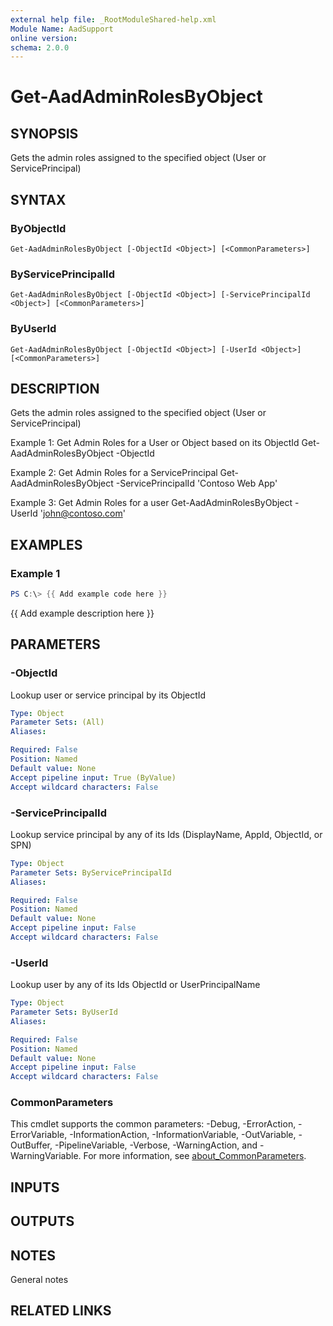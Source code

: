 ```yaml
---
external help file: _RootModuleShared-help.xml
Module Name: AadSupport
online version:
schema: 2.0.0
---
```


# Get-AadAdminRolesByObject

## SYNOPSIS
Gets the admin roles assigned to the specified object (User or ServicePrincipal)

## SYNTAX

### ByObjectId
```
Get-AadAdminRolesByObject [-ObjectId <Object>] [<CommonParameters>]
```

### ByServicePrincipalId
```
Get-AadAdminRolesByObject [-ObjectId <Object>] [-ServicePrincipalId <Object>] [<CommonParameters>]
```

### ByUserId
```
Get-AadAdminRolesByObject [-ObjectId <Object>] [-UserId <Object>] [<CommonParameters>]
```

## DESCRIPTION
Gets the admin roles assigned to the specified object (User or ServicePrincipal)

Example 1: Get Admin Roles for a User or Object based on its ObjectId
Get-AadAdminRolesByObject -ObjectId 

Example 2: Get Admin Roles for a ServicePrincipal
Get-AadAdminRolesByObject -ServicePrincipalId 'Contoso Web App'

Example 3: Get Admin Roles for a user
Get-AadAdminRolesByObject -UserId 'john@contoso.com'

## EXAMPLES

### Example 1
```powershell
PS C:\> {{ Add example code here }}
```

{{ Add example description here }}

## PARAMETERS

### -ObjectId
Lookup user or service principal by its ObjectId

```yaml
Type: Object
Parameter Sets: (All)
Aliases:

Required: False
Position: Named
Default value: None
Accept pipeline input: True (ByValue)
Accept wildcard characters: False
```

### -ServicePrincipalId
Lookup service principal by any of its Ids (DisplayName, AppId, ObjectId, or SPN)

```yaml
Type: Object
Parameter Sets: ByServicePrincipalId
Aliases:

Required: False
Position: Named
Default value: None
Accept pipeline input: False
Accept wildcard characters: False
```

### -UserId
Lookup user by any of its Ids ObjectId or UserPrincipalName

```yaml
Type: Object
Parameter Sets: ByUserId
Aliases:

Required: False
Position: Named
Default value: None
Accept pipeline input: False
Accept wildcard characters: False
```

### CommonParameters
This cmdlet supports the common parameters: -Debug, -ErrorAction, -ErrorVariable, -InformationAction, -InformationVariable, -OutVariable, -OutBuffer, -PipelineVariable, -Verbose, -WarningAction, and -WarningVariable. For more information, see [about_CommonParameters](http://go.microsoft.com/fwlink/?LinkID=113216).

## INPUTS

## OUTPUTS

## NOTES
General notes

## RELATED LINKS
